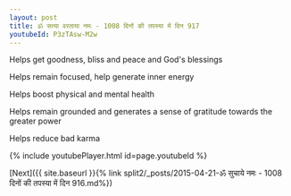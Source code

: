 ```yaml
---
layout: post
title: ॐ सत्या वरताया नमः - 1008 दिनों की तपस्या में दिन 917
youtubeId: P3zTAsw-M2w
---
```

 
 
Helps get goodness, bliss and peace and God's blessings
 
Helps remain focused, help generate inner energy 
 
Helps boost physical and mental health 
 
Helps remain grounded and generates a sense of gratitude towards the greater power 
 
Helps reduce bad karma
 
 
 
 


{% include youtubePlayer.html id=page.youtubeId %}
 
[Next]({{ site.baseurl }}{% link  split2/_posts/2015-04-21-ॐ सुचाये नमः - 1008 दिनों की तपस्या में दिन 916.md%})
 
